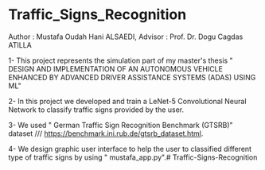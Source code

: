 # Traffic_Signs_Recognition


Author    : Mustafa Oudah Hani ALSAEDI, 
Advisor  : Prof. Dr. Dogu Cagdas ATILLA



1- This project represents the simulation part of my master's thesis " DESIGN AND IMPLEMENTATION OF AN AUTONOMOUS VEHICLE ENHANCED BY ADVANCED DRIVER ASSISTANCE SYSTEMS (ADAS) USING ML"

2- In this project we developed and train a LeNet-5 Convolutional Neural Network to classify traffic signs provided by the user. 

3- We used " German Traffic Sign Recognition Benchmark (GTSRB)" dataset /// https://benchmark.ini.rub.de/gtsrb_dataset.html.

4- We design graphic user interface to help the user to classified different type of traffic signs by using " mustafa_app.py".# Traffic-Signs-Recognition
